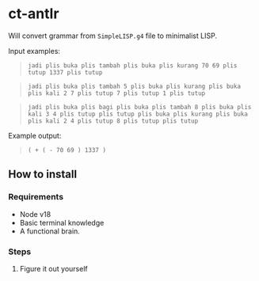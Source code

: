 # ct-antlr

Will convert grammar from `SimpleLISP.g4` file to minimalist LISP.

Input examples: 
> `jadi plis buka plis tambah plis buka plis kurang 70 69 plis tutup 1337 plis tutup`

> `jadi plis buka plis tambah 5 plis buka plis kurang plis buka plis kali 2 7 plis tutup 7 plis tutup 1 plis tutup`

> `jadi plis buka plis bagi plis buka plis tambah 8 plis buka plis kali 3 4 plis tutup plis tutup plis buka plis kurang plis buka plis kali 2 4 plis tutup 8 plis tutup plis tutup`

Example output:
> `( + ( - 70 69 ) 1337 )`

## How to install

### Requirements

- Node v18
- Basic terminal knowledge
- A functional brain.

### Steps

1. Figure it out yourself